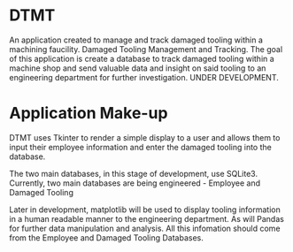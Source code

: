 # DTMT
An application created to manage and track damaged tooling within a machining faucility. Damaged Tooling Management and Tracking. The goal of this application is create a database to track damaged tooling within a machine shop and send valuable data and insight on said tooling to an engineering department for further investigation. 
UNDER DEVELOPMENT.

# Application Make-up
DTMT uses Tkinter to render a simple display to a user and allows them to input their employee information and enter the damaged tooling into the database. 

The two main databases, in this stage of development, use SQLite3. Currently, two main databases are being engineered - Employee and Damaged Tooling

Later in development, matplotlib will be used to display tooling information in a human readable manner to the engineering department. As will Pandas for further data manipulation and analysis. All this infomation should come from the Employee and Damaged Tooling Databases.
